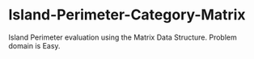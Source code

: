 # Island-Perimeter-Category-Matrix
Island Perimeter evaluation using the Matrix Data Structure.  Problem domain is Easy.
